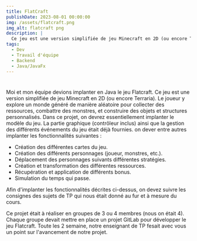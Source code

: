 ```yaml
---
title: FlatCraft
publishDate: 2023-08-01 00:00:00
img: /assets/flatcraft.png
img_alt: flatcraft png
description: |
  Ce jeu est une version simplifiée de jeu Minecraft en 2D (ou encore Terraria).
tags:
  - Dev
  - Travail d'équipe
  - Backend
  - Java/JavaFx
---
```


<h1></h1>

Moi et mon équipe devions implanter en Java le jeu Flatcraft.
Ce jeu est une version simplifiée de jeu Minecraft en 2D (ou encore
Terraria).
Le joueur y explore un monde généré de manière aléatoire pour collecter des
ressources, combattre des monstres, et construire des objets et structures
personnalisés.
Dans ce projet, on devrez essentiellement implanter le modèle du jeu.
La partie graphique (contrôleur inclus) ainsi que la gestion des différents
événements du jeu était déjà fournies.
on dever entre autres implanter les fonctionnalités suivantes :

- Création des différentes cartes du jeu.
- Création des différents personnages (joueur, monstres, etc.).
- Déplacement des personnages suivants différentes stratégies.
- Création et transformation des différentes ressources.
- Récupération et application de différents bonus.
- Simulation du temps qui passe.

Afin d'implanter les fonctionnalités décrites ci-dessus, on devez suivre les consignes des sujets de TP 
qui nous était donné au fur et à mesure du cours.

Ce projet était à réaliser en groupes de 3 ou 4 membres (nous on était 4).
Chaque groupe devait mettre en place un projet GitLab pour développer le jeu Flatcraft.
Toute les 2 semaine, notre enseignant de TP fesait avec vous un point sur
l'avancement de notre projet.
